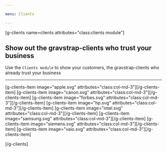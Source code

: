 ```yaml
---

menu: Clients

---
```


[g-clients name=clients attributes="class:clients module"]

## Show out the gravstrap-clients who trust your business
Use the `Clients module` to show your customers, the gravstrap-clients who already trust your business

___

[g-clients-item image="apple.svg" attributes="class:col-md-3"][/g-clients-item]
[g-clients-item image="canon.svg" attributes="class:col-md-3"][/g-clients-item]
[g-clients-item image="forbes.svg" attributes="class:col-md-3"][/g-clients-item]
[g-clients-item image="hp.svg" attributes="class:col-md-3"][/g-clients-item]
[g-clients-item image="intel.svg" attributes="class:col-md-3"][/g-clients-item]
[g-clients-item image="samsung.svg" attributes="class:col-md-3"][/g-clients-item]
[g-clients-item image="siemens.svg" attributes="class:col-md-3"][/g-clients-item]
[g-clients-item image="vaio.svg" attributes="class:col-md-3"][/g-clients-item]

[/g-clients]
